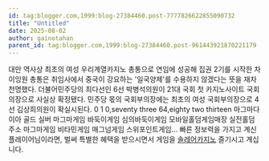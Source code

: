 ```yaml
---
id: tag:blogger.com,1999:blog-27384460.post-7777826622855090732
title: "Untitled"
date: 2025-08-02
author: gainotahan
parent_id: tag:blogger.com,1999:blog-27384460.post-961443921870221179
---
```


대만 역사상 최초의 여성 우리계열카지노 총통으로 연임에 성공해 집권 2기를 시작한 차이잉원 총통은 취임사에서 중국이 강요하는 '일국양제'를 수용하지 않겠다는 뜻을 재차 천명했다. 더불어민주당의 최다선인 6선 박병석의원이 21대 국회 첫 카지노사이트 국회의장으로 사실상 확정됐다. 민주당 몫의 국회부의장에는 최초의 여성 국회부의장으로 4선 김상희의원이 확실시된다. 0 1 0,seventy three 64,eighty two thirteen 마그마다이아 골드 실버 마그마게임 바둑이게임 심의바둑이게임 모바일홀덤게임매장 실전홀덤주소 마그마게임 비타민게임 매그넘게임 스위포인트게임... 빠른 정보력을 가지고 계신 플레이어님이라면, 벌써 특별한 혜택을 받으시면서 게임을 [솔레어카지노](https://thekingofdealer.com) 즐기시고 계십니다.